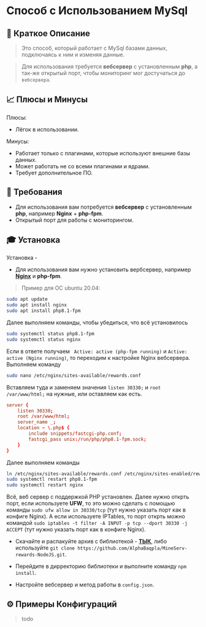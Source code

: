 # Способ с Использованием MySql

## 📝 Краткое Описание

>Это способ, который работает с MySql базами данных, подключаясь к ним и изменяя данные.

>Для использования требуется **вебсервер** с установленным **php**, а так-же открытый порт, чтобы мониторинг мог достучаться до `вебсервера`.

## 📈 Плюсы и Минусы

Плюсы:

- Лёгок в использовании.

Минусы:

- Работает только с плагинами, которые используют внешние базы данных.
- Может работать не со всеми плагинами и ядрами.
- Требует дополнительное ПО.

## 🧾 Требования

- Для использования вам потребуется **вебсервер** с установленным **php**, например **Nginx** + **php-fpm**.
- Открытый порт для работы с мониторингом.

## 🎓 Установка

Установка -
* Для использования вам нужно установить вербсервер, например [**Nginx**](https://www.nginx.com/) и **php-fpm**.
> Пример для ОС ubuntu 20.04:
```sh
sudo apt update
sudo apt install nginx
sudo apt install php8.1-fpm
```
Далее выполняем команды, чтобы убедиться, что всё установилось
```sh
sudo systemctl status php8.1-fpm
sudo systemctl status nginx
```
Если в ответе получаем ` Active: active (php-fpm running)` и  `Active: active (Nginx running)`, то переходим к настройке Nginx вебсервера.
Выполняем команду
```sh
sudo nano /etc/nginx/sites-available/rewards.conf
```
Вставляем туда и заменяем значения `listen 30330;` и `root /var/www/html;` на нужные, или оставляем как есть.
```conf
server {
    listen 30330;
    root /var/www/html;
    server_name _;
    location ~ \.php$ {
        include snippets/fastcgi-php.conf;
        fastcgi_pass unix:/run/php/php8.1-fpm.sock;
    }
}
```
Далее выполняем команды
```sh
ln /etc/nginx/sites-available/rewards.conf /etc/nginx/sites-enabled/rewards.conf
sudo systemctl restart php8.1-fpm
sudo systemctl restart nginx
```
Всё, веб сервер с поддержкой PHP установлен. Далее нужно открть порт, если используете **UFW**, то это можно сделать с помощью команды `sudo ufw allow in 30330/tcp` (тут нужно указать порт как в конфиге Nginx).
А если используете IPTables, то порт открть можно командой `sudo iptables -t filter -A INPUT -p tcp --dport 30330 -j ACCEPT` (тут нужно указать порт как в конфиге Nginx).

* Скачайте и распакуйте архив с библиотекой - [**ТЫК**](https://github.com/AlphaBaqpla/MineServ-rewards-NodeJS/releases/), либо используйте `git clone https://github.com/AlphaBaqpla/MineServ-rewards-NodeJS.git`.

* Перейдите в дирректорию библиотеки и выполните команду `npm install`.

* Настройте вебсервер и метод работы в `config.json`.

## ⚙️ Примеры Конфигураций

>todo